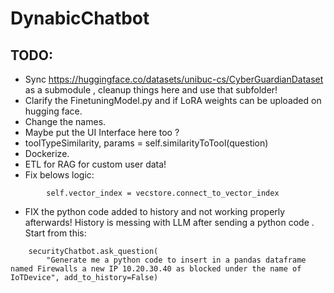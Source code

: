 # DynabicChatbot

## TODO:
 - Sync https://huggingface.co/datasets/unibuc-cs/CyberGuardianDataset as a submodule , cleanup things here and use that subfolder!
 - Clarify the FinetuningModel.py and if LoRA weights can be uploaded on hugging face.
 - Change the names.
 - Maybe put the UI Interface here too ?
 - toolTypeSimilarity, params = self.similarityToTool(question)
 - Dockerize.
 - ETL for RAG for custom user data!
 - Fix belows logic:
``` 
        self.vector_index = vecstore.connect_to_vector_index
```

- FIX the python code added to history and not working properly afterwards! History is messing with LLM after sending a python code . Start from this:
```
    securityChatbot.ask_question(
        "Generate me a python code to insert in a pandas dataframe named Firewalls a new IP 10.20.30.40 as blocked under the name of IoTDevice", add_to_history=False)
```

